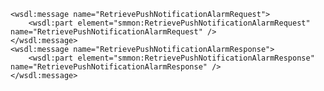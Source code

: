     <wsdl:message name="RetrievePushNotificationAlarmRequest">
        <wsdl:part element="smmon:RetrievePushNotificationAlarmRequest" name="RetrievePushNotificationAlarmRequest" />
    </wsdl:message>
    <wsdl:message name="RetrievePushNotificationAlarmResponse">
        <wsdl:part element="smmon:RetrievePushNotificationAlarmResponse" name="RetrievePushNotificationAlarmResponse" />
    </wsdl:message> 
